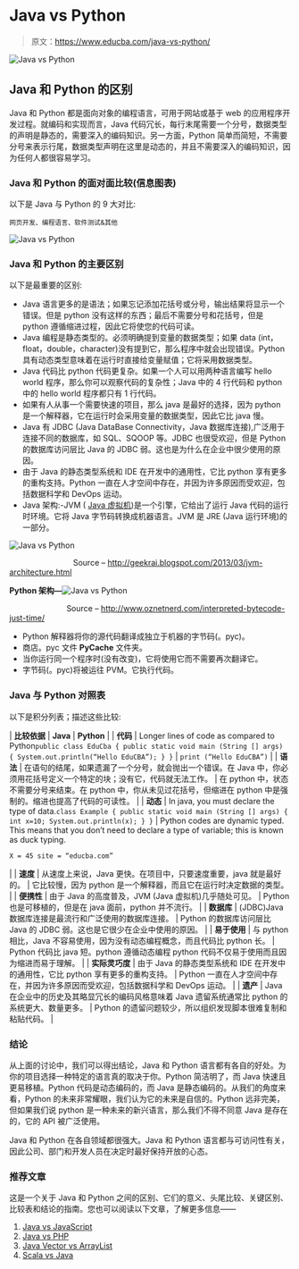 # Java vs Python

> 原文：<https://www.educba.com/java-vs-python/>

![Java vs Python](img/2943b34fe0228482648c131e94906844.png)



## Java 和 Python 的区别

Java 和 Python 都是面向对象的编程语言，可用于网站或基于 web 的应用程序开发过程。就编码和实现而言，Java 代码冗长，每行末尾需要一个分号，数据类型的声明是静态的，需要深入的编码知识。另一方面，Python 简单而简短，不需要分号来表示行尾，数据类型声明在这里是动态的，并且不需要深入的编码知识，因为任何人都很容易学习。

### Java 和 Python 的面对面比较(信息图表)

以下是 Java 与 Python 的 9 大对比:

<small>网页开发、编程语言、软件测试&其他</small>

![Java vs Python](img/ab07154b22c9afa1a3d0202961698bba.png)



### Java 和 Python 的主要区别

以下是最重要的区别:

*   Java 语言更多的是语法；如果忘记添加花括号或分号，输出结果将显示一个错误。但是 python 没有这样的东西；最后不需要分号和花括号，但是 python 遵循缩进过程，因此它将使您的代码可读。
*   Java 编程是静态类型的。必须明确提到变量的数据类型；如果 data (int，float，double，character)没有提到它，那么程序中就会出现错误。Python 具有动态类型意味着在运行时直接给变量赋值；它将采用数据类型。
*   Java 代码比 python 代码更复杂。如果一个人可以用两种语言编写 hello world 程序，那么你可以观察代码的复杂性；Java 中的 4 行代码和 python 中的 hello world 程序都只有 1 行代码。
*   如果有人从事一个需要快速的项目，那么 java 是最好的选择，因为 python 是一个解释器，它在运行时会采用变量的数据类型，因此它比 java 慢。
*   Java 有 JDBC (Java DataBase Connectivity，Java 数据库连接),广泛用于连接不同的数据库，如 SQL、SQOOP 等。JDBC 也很受欢迎，但是 Python 的数据库访问层比 Java 的 JDBC 弱。这也是为什么在企业中很少使用的原因。
*   由于 Java 的静态类型系统和 IDE 在开发中的通用性，它比 python 享有更多的重构支持。Python 一直在人才空间中存在，并因为许多原因而受欢迎，包括数据科学和 DevOps 运动。
*   Java 架构:-JVM ( [Java 虚拟机](https://www.educba.com/what-is-jvm/))是一个引擎，它给出了运行 Java 代码的运行时环境。它将 Java 字节码转换成机器语言。JVM 是 JRE (Java 运行环境)的一部分。

![Java vs Python](img/2a00b9c0badd8d1dbc82bd3ac1bef327.png)



                             Source – http://geekrai.blogspot.com/2013/03/jvm-architecture.html

**Python 架构—**![Java vs Python](img/dd9e95acb6e5ca79446527507ec98a72.png)



                          Source – http://www.oznetnerd.com/interpreted-bytecode-just-time/

*   Python 解释器将你的源代码翻译成独立于机器的字节码(。pyc)。
*   商店。pyc 文件 __PyCache__ 文件夹。
*   当你运行同一个程序时(没有改变)，它将使用它而不需要再次翻译它。
*   字节码(。pyc)将被运往 PVM。它执行代码。

### Java 与 Python 对照表

以下是积分列表；描述这些比较:

| **比较依据** | **Java** | **Python** |
| **代码** | Longer lines of code as compared to Python`public class EduCba
{
public static void main (String [] args)
{
System.out.println(“Hello EduCBA”);
}
}` | `print (“Hello EduCBA”)` |
| **语法** | 在语句的结尾，如果遗漏了一个分号，就会抛出一个错误。在 Java 中，你必须用花括号定义一个特定的块；没有它，代码就无法工作。 | 在 python 中，状态不需要分号来结束。在 python 中，你从未见过花括号，但缩进在 python 中是强制的。缩进也提高了代码的可读性。 |
| **动态** | In java, you must declare the type of data.`class Example
{
public static void main (String [] args)
{
int x=10;
System.out.println(x);
}
}` | Python codes are dynamic typed. This means that you don’t need to declare a type of variable; this is known as duck typing.

`X = 45
site = “educba.com”`

 |
| **速度** | 从速度上来说，Java 更快。在项目中，只要速度重要，java 就是最好的。 | 它比较慢，因为 python 是一个解释器，而且它在运行时决定数据的类型。 |
| **便携性** | 由于 Java 的高度普及，JVM (Java 虚拟机)几乎随处可见。 | Python 也是可移植的，但是在 java 面前，python 并不流行。 |
| **数据库** | (JDBC)Java 数据库连接是最流行和广泛使用的数据库连接。 | Python 的数据库访问层比 Java 的 JDBC 弱。这也是它很少在企业中使用的原因。 |
| **易于使用** | 与 python 相比，Java 不容易使用，因为没有动态编程概念，而且代码比 python 长。 | Python 代码比 java 短。python 遵循动态编程 python 代码不仅易于使用而且因为缩进而易于理解。 |
| **实际灵巧度** | 由于 Java 的静态类型系统和 IDE 在开发中的通用性，它比 python 享有更多的重构支持。 | Python 一直在人才空间中存在，并因为许多原因而受欢迎，包括数据科学和 DevOps 运动。 |
| **遗产** | Java 在企业中的历史及其略显冗长的编码风格意味着 Java 遗留系统通常比 python 的系统更大、数量更多。 | Python 的遗留问题较少，所以组织发现脚本很难复制和粘贴代码。 |

### 结论

从上面的讨论中，我们可以得出结论，Java 和 Python 语言都有各自的好处。为你的项目选择一种特定的语言真的取决于你。Python 简洁明了，而 Java 快速且更易移植。Python 代码是动态编码的，而 Java 是静态编码的。从我们的角度来看，Python 的未来非常耀眼，我们认为它的未来是自信的。Python 远非完美，但如果我们说 python 是一种未来的新兴语言，那么我们不得不同意 Java 是存在的，它的 API 被广泛使用。

Java 和 Python 在各自领域都很强大。Java 和 Python 语言都与可访问性有关，因此公司、部门和开发人员在决定时最好保持开放的心态。

### 推荐文章

这是一个关于 Java 和 Python 之间的区别、它们的意义、头尾比较、关键区别、比较表和结论的指南。您也可以阅读以下文章，了解更多信息——

1.  [Java vs JavaScript](https://www.educba.com/java-vs-javascript/)
2.  [Java vs PHP](https://www.educba.com/java-vs-php/)
3.  [Java Vector vs ArrayList](https://www.educba.com/java-vector-vs-arraylist/)
4.  [Scala vs Java](https://www.educba.com/scala-vs-java/)





